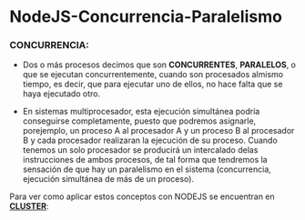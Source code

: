# NodeJS-Concurrencia-Paralelismo

### CONCURRENCIA:
- Dos o más procesos decimos que son **CONCURRENTES**, **PARALELOS**, o que se ejecutan concurrentemente, cuando son procesados almismo tiempo, es decir, que para ejecutar uno de ellos, no hace falta que se haya ejecutado otro.

- En sistemas multiprocesador, esta ejecución simultánea podría conseguirse completamente, puesto que podremos asignarle, porejemplo, un proceso A al procesador A y un proceso B al procesador B y cada procesador realizaran la ejecución de su proceso.
Cuando tenemos un solo procesador se producirá un intercalado delas instrucciones de ambos procesos, de tal forma que tendremos la sensación de que hay un paralelismo en el sistema (concurrencia, ejecución simultánea de más de un proceso).

Para ver como aplicar estos conceptos con NODEJS se encuentran en **[CLUSTER]**:

[CLUSTER]:https://github.com/damiancipolat/NodeJS-Concurrencia-Paralelismo/tree/master/cluster
